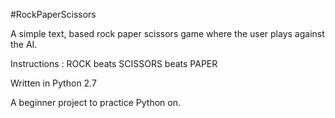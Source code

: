 #RockPaperScissors

A simple text, based rock paper scissors game where the user plays against the AI. 

Instructions : 
ROCK beats SCISSORS beats PAPER 

Written in Python 2.7 

A beginner project to practice Python on. 
